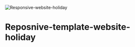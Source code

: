 ![Responsive-website-holiday](https://user-images.githubusercontent.com/124284815/221540016-37948279-8851-4844-97a9-8bc1747b7884.png)
# Reposnive-template-website-holiday
